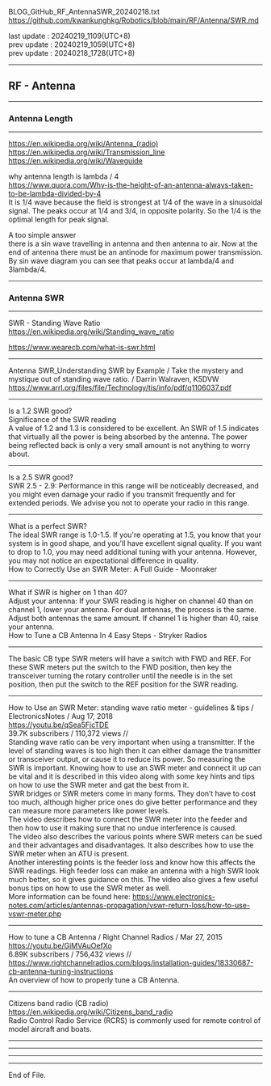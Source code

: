   
BLOG_GitHub_RF_AntennaSWR_20240218.txt  
  https://github.com/kwankunghkg/Robotics/blob/main/RF/Antenna/SWR.md  
    
last update : 20240219_1109(UTC+8)  
prev update : 20240219_1059(UTC+8)  
prev update : 20240218_1728(UTC+8)  
  
--------------------------------------------------  
  
## RF - Antenna  
  
--------------------------------------------------  
  
### Antenna Length  
  
--------------------------------------------------  
  
  https://en.wikipedia.org/wiki/Antenna_(radio)  
  https://en.wikipedia.org/wiki/Transmission_line  
  https://en.wikipedia.org/wiki/Waveguide  
  
  
why antenna length is lambda / 4  
  https://www.quora.com/Why-is-the-height-of-an-antenna-always-taken-to-be-lambda-divided-by-4  
	It is 1/4 wave because the field is strongest at 1/4 of the wave in a sinusoidal signal. The peaks occur at 1/4 and 3/4, in opposite polarity. So the 1/4 is the optimal length for peak signal.  
  
A too simple answer  
	there is a sin wave travelling in antenna and then antenna to air. Now at the end of antenna there must be an antinode for maximum power transmission.  
	By sin wave diagram you can see that peaks occur at lambda/4 and 3lambda/4.  
  
  
  
  
----  
  
### Antenna SWR  
  
----  
  
SWR - Standing Wave Ratio  
  https://en.wikipedia.org/wiki/Standing_wave_ratio  
  
  https://www.wearecb.com/what-is-swr.html  
  
  
  
  
----  
  
Antenna SWR_Understanding SWR by Example / Take the mystery and mystique out of standing wave ratio. / Darrin Walraven, K5DVW  
  https://www.arrl.org/files/file/Technology/tis/info/pdf/q1106037.pdf  
  
  
  
----  
  
Is a 1.2 SWR good?  
	Significance of the SWR reading  
	A value of 1.2 and 1.3 is considered to be excellent. An SWR of 1.5 indicates that virtually all the power is being absorbed by the antenna. The power being reflected back is only a very small amount is not anything to worry about.  
  
  
----  
  
Is a 2.5 SWR good?  
	SWR 2.5 - 2.9: Performance in this range will be noticeably decreased, and you might even damage your radio if you transmit frequently and for extended periods. We advise you not to operate your radio in this range.  
  
  
  
----  
  
What is a perfect SWR?  
	The ideal SWR range is 1.0-1.5. If you're operating at 1.5, you know that your system is in good shape, and you'll have excellent signal quality. If you want to drop to 1.0, you may need additional tuning with your antenna. However, you may not notice an expectational difference in quality.  
How to Correctly Use an SWR Meter: A Full Guide - Moonraker  
  
  
  
----  
  
What if SWR is higher on 1 than 40?  
	Adjust your antenna: If your SWR reading is higher on channel 40 than on channel 1, lower your antenna. For dual antennas, the process is the same. Adjust both antennas the same amount. If channel 1 is higher than 40, raise your antenna.  
How to Tune a CB Antenna In 4 Easy Steps - Stryker Radios  
  
  
  
----  
  
The basic CB type SWR meters will have a switch with FWD and REF. For these SWR meters put the switch to the FWD position, then key the transceiver turning the rotary controller until the needle is in the set position, then put the switch to the REF position for the SWR reading.  
  
  
  
----  
  
How to Use an SWR Meter: standing wave ratio meter - guidelines & tips / ElectronicsNotes /  Aug 17, 2018  
https://youtu.be/qSea5FjcTDE  
39.7K subscribers / 110,372 views  //   
	Standing wave ratio can be very important when using a  transmitter. If the level of standing waves is too high then it can either damage the transmitter or transceiver output, or cause it to reduce its power. So measuring the SWR is important. Knowing how to use an SWR meter and connect it up can be vital and it is described in this video along with some key hints and tips on how to use the SWR meter and gat the best from it.  
	SWR bridges or SWR meters come in many forms. They don’t have to cost too much, although higher price ones do give better performance and they can measure more parameters like power levels.   
	The video describes how to connect the SWR meter into the feeder and then how to use it making sure that no undue interference is caused.    
	The video also describes the various points where SWR meters can be sued and their advantages and disadvantages. It also describes how to use the SWR meter when an ATU is present.  
	Another interesting points is the feeder loss and know how this affects the SWR readings. High feeder loss can make an antenna with a high SWR look much better, so it gives guidance on this. The video also gives a few useful bonus tips on how to use the SWR meter as well.  
	More information can be found here: 
	  https://www.electronics-notes.com/articles/antennas-propagation/vswr-return-loss/how-to-use-vswr-meter.php  
  
  
  
----  
  
How to tune a CB Antenna / Right Channel Radios /  Mar 27, 2015  
https://youtu.be/GiMVAuOefXo  
6.89K subscribers / 756,432 views  //   
  https://www.rightchannelradios.com/blogs/installation-guides/18330687-cb-antenna-tuning-instructions  
	An overview of how to properly tune a CB Antenna.  
  
  
  
----  
  
Citizens band radio (CB radio)   
  https://en.wikipedia.org/wiki/Citizens_band_radio  
	Radio Control Radio Service (RCRS) is commonly used for remote control of model aircraft and boats.   
  
  
  
  
  
----  
  
  
  
----  
  
  
  
----  
  
  
  
----  
End of File.  
